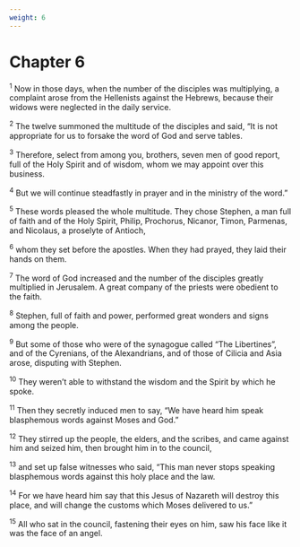 ```yaml
---
weight: 6
---
```


# Chapter 6

<sup>1</sup> Now in those days, when the number of the disciples was multiplying, a complaint arose from the Hellenists against the Hebrews, because their widows were neglected in the daily service. 

<sup>2</sup> The twelve summoned the multitude of the disciples and said, “It is not appropriate for us to forsake the word of God and serve tables. 

<sup>3</sup> Therefore, select from among you, brothers, seven men of good report, full of the Holy Spirit and of wisdom, whom we may appoint over this business. 

<sup>4</sup> But we will continue steadfastly in prayer and in the ministry of the word.” 

<sup>5</sup> These words pleased the whole multitude. They chose Stephen, a man full of faith and of the Holy Spirit, Philip, Prochorus, Nicanor, Timon, Parmenas, and Nicolaus, a proselyte of Antioch, 

<sup>6</sup> whom they set before the apostles. When they had prayed, they laid their hands on them. 

<sup>7</sup> The word of God increased and the number of the disciples greatly multiplied in Jerusalem. A great company of the priests were obedient to the faith. 

<sup>8</sup> Stephen, full of faith and power, performed great wonders and signs among the people. 

<sup>9</sup> But some of those who were of the synagogue called “The Libertines”, and of the Cyrenians, of the Alexandrians, and of those of Cilicia and Asia arose, disputing with Stephen. 

<sup>10</sup> They weren’t able to withstand the wisdom and the Spirit by which he spoke. 

<sup>11</sup> Then they secretly induced men to say, “We have heard him speak blasphemous words against Moses and God.” 

<sup>12</sup> They stirred up the people, the elders, and the scribes, and came against him and seized him, then brought him in to the council, 

<sup>13</sup> and set up false witnesses who said, “This man never stops speaking blasphemous words against this holy place and the law. 

<sup>14</sup> For we have heard him say that this Jesus of Nazareth will destroy this place, and will change the customs which Moses delivered to us.” 

<sup>15</sup> All who sat in the council, fastening their eyes on him, saw his face like it was the face of an angel. 


